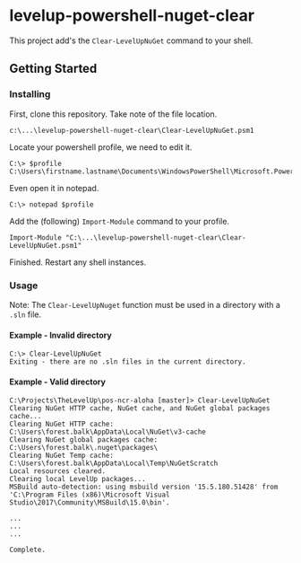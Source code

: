 
# levelup-powershell-nuget-clear

This project add's the `Clear-LevelUpNuGet` command to your shell.

## Getting Started

### Installing

First, clone this repository. Take note of the file location.

```
c:\...\levelup-powershell-nuget-clear\Clear-LevelUpNuGet.psm1
```

Locate your powershell profile, we need to edit it.

```
C:\> $profile
C:\Users\firstname.lastname\Documents\WindowsPowerShell\Microsoft.PowerShell_profile.ps1
```

Even open it in notepad.

```
C:\> notepad $profile
```

Add the (following) `Import-Module` command to your profile.

```
Import-Module "C:\...\levelup-powershell-nuget-clear\Clear-LevelUpNuGet.psm1"
```

Finished. Restart any shell instances.

### Usage

Note: The `Clear-LevelUpNuget` function must be used in a directory with a `.sln` file.

#### Example - Invalid directory

```
C:\> Clear-LevelUpNuGet
Exiting - there are no .sln files in the current directory.
```

#### Example - Valid directory

```
C:\Projects\TheLevelUp\pos-ncr-aloha [master]> Clear-LevelUpNuGet
Clearing NuGet HTTP cache, NuGet cache, and NuGet global packages cache...
Clearing NuGet HTTP cache: C:\Users\forest.balk\AppData\Local\NuGet\v3-cache
Clearing NuGet global packages cache: C:\Users\forest.balk\.nuget\packages\
Clearing NuGet Temp cache: C:\Users\forest.balk\AppData\Local\Temp\NuGetScratch
Local resources cleared.
Clearing local LevelUp packages...
MSBuild auto-detection: using msbuild version '15.5.180.51428' from 'C:\Program Files (x86)\Microsoft Visual Studio\2017\Community\MSBuild\15.0\bin'.

...
...
...

Complete.
```